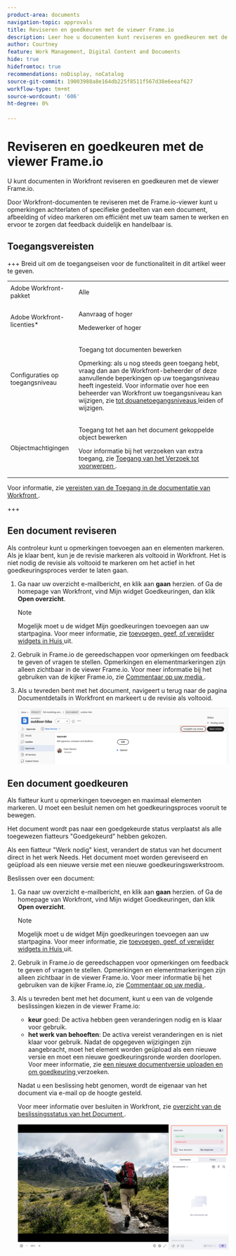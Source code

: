 ```yaml
---
product-area: documents
navigation-topic: approvals
title: Reviseren en goedkeuren met de viewer Frame.io
description: Leer hoe u documenten kunt reviseren en goedkeuren met de viewer Frame.io.
author: Courtney
feature: Work Management, Digital Content and Documents
hide: true
hidefromtoc: true
recommendations: noDisplay, noCatalog
source-git-commit: 19003988a8e164db225f8511f567d38e6eeaf627
workflow-type: tm+mt
source-wordcount: '606'
ht-degree: 0%

---
```



# Reviseren en goedkeuren met de viewer Frame.io

U kunt documenten in Workfront reviseren en goedkeuren met de viewer Frame.io.

Door Workfront-documenten te reviseren met de Frame.io-viewer kunt u opmerkingen achterlaten of specifieke gedeelten van een document, afbeelding of video markeren om efficiënt met uw team samen te werken en ervoor te zorgen dat feedback duidelijk en handelbaar is.

<!--For more information on the Frame.io integration with Workfront, see [Frame.io integration overview](/help/quicksilver/review-and-approve-work/native-integrations/frame-io/frame-int-overview.md).-->

## Toegangsvereisten

+++ Breid uit om de toegangseisen voor de functionaliteit in dit artikel weer te geven.

<table style="table-layout:auto"> 
 <col> 
 </col> 
 <col> 
 </col> 
 <tbody> 
  <tr> 
   <td role="rowheader">Adobe Workfront-pakket</td> 
   <td> <p> Alle</p> </td> 
  </tr> 
  <tr> 
   <td role="rowheader">Adobe Workfront-licenties*</td> 
   <td> <p>Aanvraag of hoger</p>
   <p>Medewerker of hoger</p> </td> 
  </tr> 
  <tr data-mc-conditions=""> 
   <td role="rowheader">Configuraties op toegangsniveau</td> 
   <td> <p>Toegang tot documenten bewerken</p> <p>Opmerking: als u nog steeds geen toegang hebt, vraag dan aan de Workfront-beheerder of deze aanvullende beperkingen op uw toegangsniveau heeft ingesteld. Voor informatie over hoe een beheerder van Workfront uw toegangsniveau kan wijzigen, zie <a href="/help/quicksilver/administration-and-setup/add-users/configure-and-grant-access/create-modify-access-levels.md" class="MCXref xref"> tot douanetoegangsniveaus </a> leiden of wijzigen.</p> </td> 
  </tr> 
  <tr data-mc-conditions=""> 
   <td role="rowheader">Objectmachtigingen</td> 
   <td> <p>Toegang tot het aan het document gekoppelde object bewerken</p> <p>Voor informatie bij het verzoeken van extra toegang, zie <a href="/help/quicksilver/workfront-basics/grant-and-request-access-to-objects/grant-and-request-access-to-objects.md" class="MCXref xref"> Toegang van het Verzoek tot voorwerpen </a>.</p> </td> 
  </tr> 
 </tbody> 
</table>

Voor informatie, zie [ vereisten van de Toegang in de documentatie van Workfront ](/help/quicksilver/administration-and-setup/add-users/access-levels-and-object-permissions/access-level-requirements-in-documentation.md).

+++

## Een document reviseren

Als controleur kunt u opmerkingen toevoegen aan en elementen markeren. Als je klaar bent, kun je de revisie markeren als voltooid in Workfront. Het is niet nodig de revisie als voltooid te markeren om het actief in het goedkeuringsproces verder te laten gaan.

1. Ga naar uw overzicht e-mailbericht, en klik aan **gaan** herzien.
of
Ga de homepage van Workfront, vind Mijn widget Goedkeuringen, dan klik **Open overzicht**.

   >[!NOTE]
   > 
   >Mogelijk moet u de widget Mijn goedkeuringen toevoegen aan uw startpagina. Voor meer informatie, zie [ toevoegen, geef, of verwijder widgets in Huis ](/help/quicksilver/workfront-basics/using-home/using-the-home-area/add-edit-remove-widgets-in-new-home.md) uit.

1. Gebruik in Frame.io de gereedschappen voor opmerkingen om feedback te geven of vragen te stellen.
Opmerkingen en elementmarkeringen zijn alleen zichtbaar in de viewer Frame.io. Voor meer informatie bij het gebruiken van de kijker Frame.io, zie [ Commentaar op uw media ](https://help.frame.io/en/articles/9105251-commenting-on-your-media).
1. Als u tevreden bent met het document, navigeert u terug naar de pagina Documentdetails in Workfront en markeert u de revisie als voltooid.

   ![ volledige overzicht van het Teken ](assets/mark-review-complete.png)

## Een document goedkeuren

Als fiatteur kunt u opmerkingen toevoegen en maximaal elementen markeren. U moet een besluit nemen om het goedkeuringsproces vooruit te bewegen.

Het document wordt pas naar een goedgekeurde status verplaatst als alle toegewezen fiatteurs &quot;Goedgekeurd&quot; hebben gekozen.

Als een fiatteur &quot;Werk nodig&quot; kiest, verandert de status van het document direct in het werk Needs. Het document moet worden gereviseerd en geüpload als een nieuwe versie met een nieuwe goedkeuringswerkstroom.

Beslissen over een document:

1. Ga naar uw overzicht e-mailbericht, en klik aan **gaan** herzien.
of
Ga de homepage van Workfront, vind Mijn widget Goedkeuringen, dan klik **Open overzicht**.

   >[!NOTE]
   > 
   >Mogelijk moet u de widget Mijn goedkeuringen toevoegen aan uw startpagina. Voor meer informatie, zie [ toevoegen, geef, of verwijder widgets in Huis ](/help/quicksilver/workfront-basics/using-home/using-the-home-area/add-edit-remove-widgets-in-new-home.md) uit.


1. Gebruik in Frame.io de gereedschappen voor opmerkingen om feedback te geven of vragen te stellen.
Opmerkingen en elementmarkeringen zijn alleen zichtbaar in de viewer Frame.io. Voor meer informatie bij het gebruiken van de kijker Frame.io, zie [ Commentaar op uw media ](https://help.frame.io/en/articles/9105251-commenting-on-your-media).
1. Als u tevreden bent met het document, kunt u een van de volgende beslissingen kiezen in de viewer Frame.io:

   * **keur** goed: De activa hebben geen veranderingen nodig en is klaar voor gebruik.
   * **het werk van behoeften**: De activa vereist veranderingen en is niet klaar voor gebruik. Nadat de opgegeven wijzigingen zijn aangebracht, moet het element worden geüpload als een nieuwe versie en moet een nieuwe goedkeuringsronde worden doorlopen. Voor meer informatie, zie [ een nieuwe documentversie uploaden en om goedkeuring ](/help/quicksilver/review-and-approve-work/document-reviews-and-approvals/manage-document-approvals/upload-new-doc-version.md) verzoeken. <!--do they need to tell someone it was uploaded via comment tagging?-->

   Nadat u een beslissing hebt genomen, wordt de eigenaar van het document via e-mail op de hoogte gesteld.

   Voor meer informatie over besluiten in Workfront, zie [ overzicht van de beslissingsstatus van het Document ](/help/quicksilver/review-and-approve-work/document-reviews-and-approvals/manage-document-approvals/document-approval-status.md).

   ![ de kijker en besluit van het Kader ](assets/make-decision-frame.png)



<!--is document owner the correct term?-->

